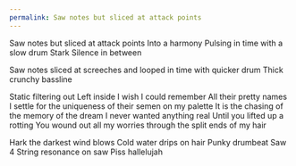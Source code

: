 ```yaml
---
permalink: Saw notes but sliced at attack points
---
```

Saw notes but sliced at attack points 
Into a harmony 
Pulsing in time with a slow drum 
Stark Silence in between 

Saw notes sliced at screeches and looped in time with quicker drum 
Thick crunchy bassline 



Static 
filtering out 
Left inside 
I wish I could remember 
All their pretty names
I settle for the uniqueness of their semen on my palette 
It is the chasing of the memory of the dream
I never wanted anything real 
Until you lifted up a rotting 
You wound out all my worries 
through the split ends of my hair 




Hark the darkest wind blows 
Cold water drips on hair 
Punky drumbeat 
Saw 4 
String resonance on saw 
Piss hallelujah